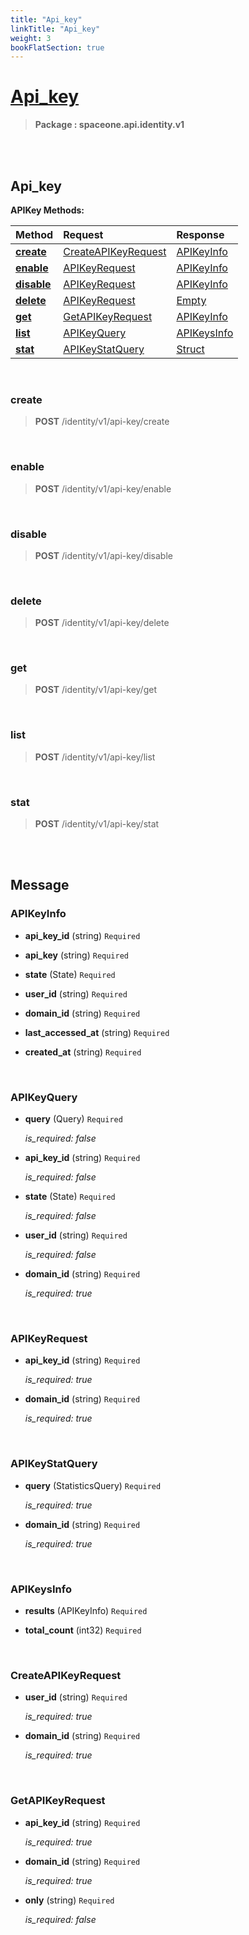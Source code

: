 ```yaml
---
title: "Api_key"
linkTitle: "Api_key"
weight: 3
bookFlatSection: true
---
```

# [Api_key](#Api_key)



>  **Package : spaceone.api.identity.v1**

<br>
<br>

## Api_key





**APIKey Methods:**


| Method | Request | Response |
| :----- | :-------- | :-------- |
| [**create**](./APIKey#create) | [CreateAPIKeyRequest](APIKey#createapikeyrequest) | [APIKeyInfo](./APIKey#apikeyinfo) |
| [**enable**](./APIKey#enable) | [APIKeyRequest](APIKey#apikeyrequest) | [APIKeyInfo](./APIKey#apikeyinfo) |
| [**disable**](./APIKey#disable) | [APIKeyRequest](APIKey#apikeyrequest) | [APIKeyInfo](./APIKey#apikeyinfo) |
| [**delete**](./APIKey#delete) | [APIKeyRequest](APIKey#apikeyrequest) | [Empty](./APIKey#empty) |
| [**get**](./APIKey#get) | [GetAPIKeyRequest](APIKey#getapikeyrequest) | [APIKeyInfo](./APIKey#apikeyinfo) |
| [**list**](./APIKey#list) | [APIKeyQuery](APIKey#apikeyquery) | [APIKeysInfo](./APIKey#apikeysinfo) |
| [**stat**](./APIKey#stat) | [APIKeyStatQuery](APIKey#apikeystatquery) | [Struct](./APIKey#struct) |



    
<br>

### create





> **POST** /identity/v1/api-key/create
>






    
<br>

### enable





> **POST** /identity/v1/api-key/enable
>






    
<br>

### disable





> **POST** /identity/v1/api-key/disable
>






    
<br>

### delete





> **POST** /identity/v1/api-key/delete
>






    
<br>

### get





> **POST** /identity/v1/api-key/get
>






    
<br>

### list





> **POST** /identity/v1/api-key/list
>






    
<br>

### stat





> **POST** /identity/v1/api-key/stat
>






    


<br>
<br>

## Message



### APIKeyInfo
* **api_key_id** (string)  `Required` 

    
* **api_key** (string)  `Required` 

    
* **state** (State)  `Required` 

    
* **user_id** (string)  `Required` 

    
* **domain_id** (string)  `Required` 

    
* **last_accessed_at** (string)  `Required` 

    
* **created_at** (string)  `Required` 

    <br>

### APIKeyQuery
* **query** (Query)  `Required` 

  *is_required: false*

    
* **api_key_id** (string)  `Required` 

  *is_required: false*

    
* **state** (State)  `Required` 

  *is_required: false*

    
* **user_id** (string)  `Required` 

  *is_required: false*

    
* **domain_id** (string)  `Required` 

  *is_required: true*

    <br>

### APIKeyRequest
* **api_key_id** (string)  `Required` 

  *is_required: true*

    
* **domain_id** (string)  `Required` 

  *is_required: true*

    <br>

### APIKeyStatQuery
* **query** (StatisticsQuery)  `Required` 

  *is_required: true*

    
* **domain_id** (string)  `Required` 

  *is_required: true*

    <br>

### APIKeysInfo
* **results** (APIKeyInfo)  `Required` 

    
* **total_count** (int32)  `Required` 

    <br>

### CreateAPIKeyRequest
* **user_id** (string)  `Required` 

  *is_required: true*

    
* **domain_id** (string)  `Required` 

  *is_required: true*

    <br>

### GetAPIKeyRequest
* **api_key_id** (string)  `Required` 

  *is_required: true*

    
* **domain_id** (string)  `Required` 

  *is_required: true*

    
* **only** (string)  `Required` 

  *is_required: false*

    <br>
